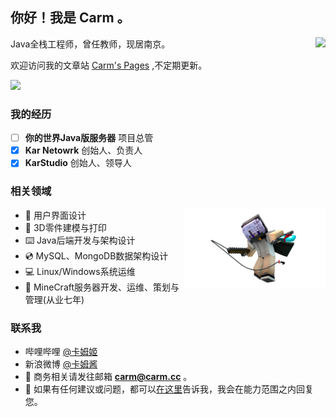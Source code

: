 ## 你好！我是 **Carm** 。
<img align="right" src="https://github-readme-stats.vercel.app/api?username=CarmJos&show_icons=true&hide_title=true" />
Java全栈工程师，曾任教师，现居南京。

欢迎访问我的文章站 [Carm's Pages](https://pages.carm.cc) ,不定期更新。

![](https://visitor-badge.glitch.me/badge?page_id=carmjos.readme)

### 我的经历
- [ ] **你的世界Java版服务器** 项目总管
- [x] **Kar Netowrk** 创始人、负责人
- [x] **KarStudio** 创始人、领导人 

### 相关领域
<img align="right" height=45% width=45% src="https://github.com/CarmJos/CarmJos/blob/main/img/minecraft/3d-render/rd-2.png" />

- 🎥 用户界面设计
- 📐 3D零件建模与打印
- ⌨️ Java后端开发与架构设计
- 💿 MySQL、MongoDB数据架构设计
- 💻 Linux/Windows系统运维
- 💎 MineCraft服务器开发、运维、策划与管理(从业七年)

### 联系我
- 哔哩哔哩 [@卡姆姬](https://space.bilibili.com/14172948)
- 新浪微博 [@卡姆酱](https://weibo.com/2631818190)
- 📧 商务相关请发往邮箱 **carm@carm.cc** 。
- 💬 如果有任何建议或问题，都可以[在这里](https://github.com/CarmJos/CarmJos/issues)告诉我，我会在能力范围之内回复您。
